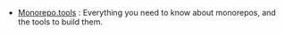 - [Monorepo.tools](https://monorepo.tools) : Everything you need to know about monorepos, and the tools to build them.